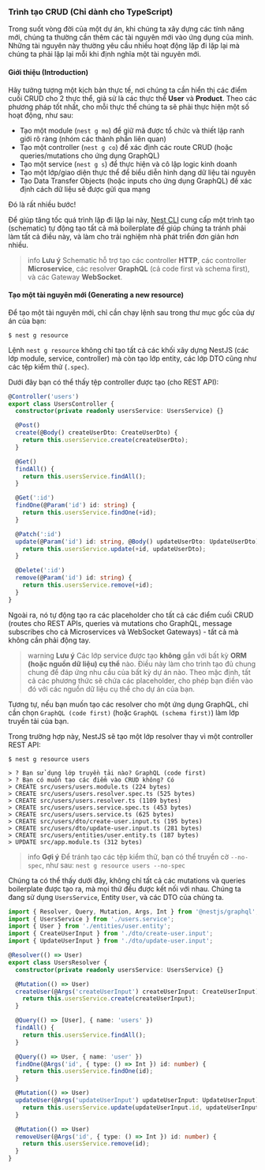 ### Trình tạo CRUD (Chỉ dành cho TypeScript)

Trong suốt vòng đời của một dự án, khi chúng ta xây dựng các tính năng mới, chúng ta thường cần thêm các tài nguyên mới vào ứng dụng của mình. Những tài nguyên này thường yêu cầu nhiều hoạt động lặp đi lặp lại mà chúng ta phải lặp lại mỗi khi định nghĩa một tài nguyên mới.

#### Giới thiệu (Introduction)

Hãy tưởng tượng một kịch bản thực tế, nơi chúng ta cần hiển thị các điểm cuối CRUD cho 2 thực thể, giả sử là các thực thể **User** và **Product**.
Theo các phương pháp tốt nhất, cho mỗi thực thể chúng ta sẽ phải thực hiện một số hoạt động, như sau:

- Tạo một module (`nest g mo`) để giữ mã được tổ chức và thiết lập ranh giới rõ ràng (nhóm các thành phần liên quan)
- Tạo một controller (`nest g co`) để xác định các route CRUD (hoặc queries/mutations cho ứng dụng GraphQL)
- Tạo một service (`nest g s`) để thực hiện và cô lập logic kinh doanh
- Tạo một lớp/giao diện thực thể để biểu diễn hình dạng dữ liệu tài nguyên
- Tạo Data Transfer Objects (hoặc inputs cho ứng dụng GraphQL) để xác định cách dữ liệu sẽ được gửi qua mạng

Đó là rất nhiều bước!

Để giúp tăng tốc quá trình lặp đi lặp lại này, [Nest CLI](/cli/overview) cung cấp một trình tạo (schematic) tự động tạo tất cả mã boilerplate để giúp chúng ta tránh phải làm tất cả điều này, và làm cho trải nghiệm nhà phát triển đơn giản hơn nhiều.

> info **Lưu ý** Schematic hỗ trợ tạo các controller **HTTP**, các controller **Microservice**, các resolver **GraphQL** (cả code first và schema first), và các Gateway **WebSocket**.

#### Tạo một tài nguyên mới (Generating a new resource)

Để tạo một tài nguyên mới, chỉ cần chạy lệnh sau trong thư mục gốc của dự án của bạn:

```shell
$ nest g resource
```

Lệnh `nest g resource` không chỉ tạo tất cả các khối xây dựng NestJS (các lớp module, service, controller) mà còn tạo lớp entity, các lớp DTO cũng như các tệp kiểm thử (`.spec`).

Dưới đây bạn có thể thấy tệp controller được tạo (cho REST API):

```typescript
@Controller('users')
export class UsersController {
  constructor(private readonly usersService: UsersService) {}

  @Post()
  create(@Body() createUserDto: CreateUserDto) {
    return this.usersService.create(createUserDto);
  }

  @Get()
  findAll() {
    return this.usersService.findAll();
  }

  @Get(':id')
  findOne(@Param('id') id: string) {
    return this.usersService.findOne(+id);
  }

  @Patch(':id')
  update(@Param('id') id: string, @Body() updateUserDto: UpdateUserDto) {
    return this.usersService.update(+id, updateUserDto);
  }

  @Delete(':id')
  remove(@Param('id') id: string) {
    return this.usersService.remove(+id);
  }
}
```

Ngoài ra, nó tự động tạo ra các placeholder cho tất cả các điểm cuối CRUD (routes cho REST APIs, queries và mutations cho GraphQL, message subscribes cho cả Microservices và WebSocket Gateways) - tất cả mà không cần phải động tay.

> warning **Lưu ý** Các lớp service được tạo **không** gắn với bất kỳ **ORM (hoặc nguồn dữ liệu) cụ thể** nào. Điều này làm cho trình tạo đủ chung chung để đáp ứng nhu cầu của bất kỳ dự án nào. Theo mặc định, tất cả các phương thức sẽ chứa các placeholder, cho phép bạn điền vào đó với các nguồn dữ liệu cụ thể cho dự án của bạn.

Tương tự, nếu bạn muốn tạo các resolver cho một ứng dụng GraphQL, chỉ cần chọn `GraphQL (code first)` (hoặc `GraphQL (schema first)`) làm lớp truyền tải của bạn.

Trong trường hợp này, NestJS sẽ tạo một lớp resolver thay vì một controller REST API:

```shell
$ nest g resource users

> ? Bạn sử dụng lớp truyền tải nào? GraphQL (code first)
> ? Bạn có muốn tạo các điểm vào CRUD không? Có
> CREATE src/users/users.module.ts (224 bytes)
> CREATE src/users/users.resolver.spec.ts (525 bytes)
> CREATE src/users/users.resolver.ts (1109 bytes)
> CREATE src/users/users.service.spec.ts (453 bytes)
> CREATE src/users/users.service.ts (625 bytes)
> CREATE src/users/dto/create-user.input.ts (195 bytes)
> CREATE src/users/dto/update-user.input.ts (281 bytes)
> CREATE src/users/entities/user.entity.ts (187 bytes)
> UPDATE src/app.module.ts (312 bytes)
```

> info **Gợi ý** Để tránh tạo các tệp kiểm thử, bạn có thể truyền cờ `--no-spec`, như sau: `nest g resource users --no-spec`

Chúng ta có thể thấy dưới đây, không chỉ tất cả các mutations và queries boilerplate được tạo ra, mà mọi thứ đều được kết nối với nhau. Chúng ta đang sử dụng `UsersService`, Entity `User`, và các DTO của chúng ta.

```typescript
import { Resolver, Query, Mutation, Args, Int } from '@nestjs/graphql';
import { UsersService } from './users.service';
import { User } from './entities/user.entity';
import { CreateUserInput } from './dto/create-user.input';
import { UpdateUserInput } from './dto/update-user.input';

@Resolver(() => User)
export class UsersResolver {
  constructor(private readonly usersService: UsersService) {}

  @Mutation(() => User)
  createUser(@Args('createUserInput') createUserInput: CreateUserInput) {
    return this.usersService.create(createUserInput);
  }

  @Query(() => [User], { name: 'users' })
  findAll() {
    return this.usersService.findAll();
  }

  @Query(() => User, { name: 'user' })
  findOne(@Args('id', { type: () => Int }) id: number) {
    return this.usersService.findOne(id);
  }

  @Mutation(() => User)
  updateUser(@Args('updateUserInput') updateUserInput: UpdateUserInput) {
    return this.usersService.update(updateUserInput.id, updateUserInput);
  }

  @Mutation(() => User)
  removeUser(@Args('id', { type: () => Int }) id: number) {
    return this.usersService.remove(id);
  }
}
```
